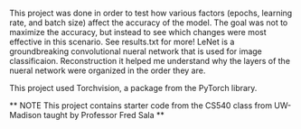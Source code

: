 This project was done in order to test how various factors (epochs, learning rate, and batch size) affect the accuracy of the model. The goal was not to maximize the accuracy, but instead to see which changes were most effective in this scenario. See results.txt for more! LeNet is a groundbreaking convolutional nueral network that is used for image classificaion. Reconstruction it helped me understand why the layers of the nueral network were organized in the order they are.

This project used Torchvision, a package from the PyTorch library.

** NOTE This project contains starter code from the CS540 class from UW-Madison taught by Professor Fred Sala **
